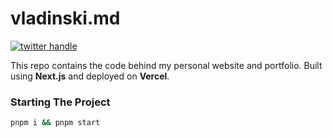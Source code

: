 # vladinski.md

[![twitter handle][]][twitter badge]

<!--<img align="right" src="public/assets/graphics/logo.svg" height="150px" alt="wavy linework sitting inside a squircle's outline">-->

This repo contains the code behind my personal website and portfolio.
Built using **Next.js** and deployed on **Vercel**.

### Starting The Project

```sh
pnpm i && pnpm start
```

[twitter badge]: https://twitter.com/intent/follow?screen_name=VladCuciureanu_
[twitter handle]: https://img.shields.io/twitter/follow/VladCuciureanu_.svg?style=social&label=Follow
